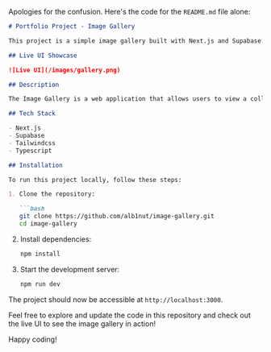 Apologies for the confusion. Here's the code for the `README.md` file alone:

```markdown
# Portfolio Project - Image Gallery

This project is a simple image gallery built with Next.js and Supabase.

## Live UI Showcase

![Live UI](/images/gallery.png)

## Description

The Image Gallery is a web application that allows users to view a collection of images. Each image is associated with a name and username. Users can click on the images to view more details.

## Tech Stack

- Next.js
- Supabase
- Tailwindcss
- Typescript

## Installation

To run this project locally, follow these steps:

1. Clone the repository:

   ```bash
   git clone https://github.com/alb1nut/image-gallery.git
   cd image-gallery
   ```

2. Install dependencies:

   ```bash
   npm install
   ```

3. Start the development server:

   ```bash
   npm run dev
   ```

The project should now be accessible at `http://localhost:3000`.

Feel free to explore and update the code in this repository and check out the live UI to see the image gallery in action!

Happy coding!
```

